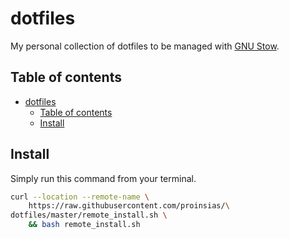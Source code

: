 # dotfiles

My personal collection of dotfiles to be managed with
[GNU Stow](https://web.archive.org/web/20250430210449/https://www.gnu.org/software/stow/manual/stow.html).

## Table of contents

<!--
Table of contents updated via:
uvx --from md-toc md_toc --in-place github -- README.md
-->
<!--TOC-->

- [dotfiles](#dotfiles)
    - [Table of contents](#table-of-contents)
    - [Install](#install)

<!--TOC-->

## Install

Simply run this command from your terminal.

```bash
curl --location --remote-name \
    https://raw.githubusercontent.com/proinsias/\
dotfiles/master/remote_install.sh \
    && bash remote_install.sh
```
